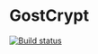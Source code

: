 # GostCrypt
[![Build status](https://ci.appveyor.com/api/projects/status/w16ulrbjvml3rle6?svg=true)](https://ci.appveyor.com/project/hantoine/gostcrypt)

